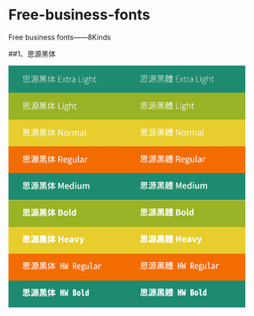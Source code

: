 # Free-business-fonts
Free business fonts——8Kinds

##1、思源黑体

<img src="https://github.com/Eaaon/Free-business-fonts/blob/master/img/%E6%80%9D%E6%BA%90%E9%BB%91%E4%BD%93.png" height="480px" title="1491965771789459.png"  alt=""/>

